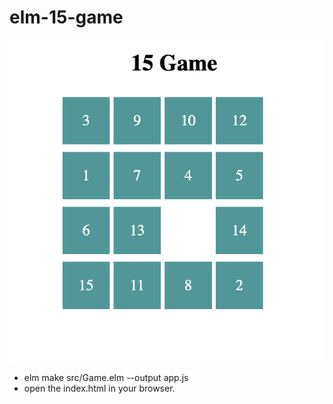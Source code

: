 # elm-15-game

![Game](game.png)
* elm make src/Game.elm  --output app.js
* open the index.html in your browser.
